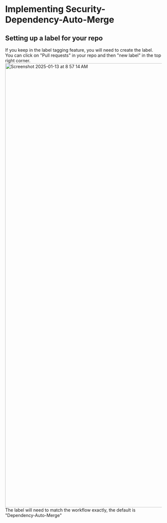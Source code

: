 # Implementing Security-Dependency-Auto-Merge

## Setting up a label for your repo
If you keep in the label tagging feature, you will need to create the label. You can click on "Pull requests" in your repo and then "new label" in the top right corner.
<img width="1428" alt="Screenshot 2025-01-13 at 8 57 14 AM" src="https://github.com/user-attachments/assets/675170ab-9e33-40d9-af78-d60ed926247e" />
The label will need to match the workflow exactly, the default is "Dependency-Auto-Merge"

